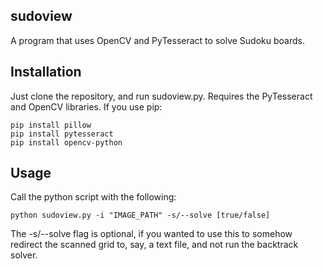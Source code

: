 ## sudoview

A program that uses OpenCV and PyTesseract to solve Sudoku boards.

## Installation

Just clone the repository, and run sudoview.py.  Requires the PyTesseract and OpenCV libraries.  If you use pip:
```
pip install pillow
pip install pytesseract
pip install opencv-python
```

## Usage

Call the python script with the following:

```
python sudoview.py -i "IMAGE_PATH" -s/--solve [true/false]
```

The -s/--solve flag is optional, if you wanted to use this to somehow redirect the scanned grid to, say, a text file, and not run the backtrack solver.
